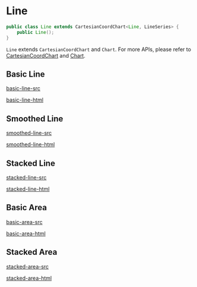 # Line

```java
public class Line extends CartesianCoordChart<Line, LineSeries> {
    public Line();
}
```

`Line` extends `CartesianCoordChart` and `Chart`. For more APIs, please refer to [CartesianCoordChart](en-us/cartesian-coord-chart) and [Chart](en-us/chart).

## Basic Line

[basic-line-src](../media/line/basic-line-src.md ':include')

[basic-line-html](../media/line/basic-line.html ':include :type=iframe')

## Smoothed Line

[smoothed-line-src](../media/line/smoothed-line-src.md ':include')

[smoothed-line-html](../media/line/smoothed-line.html ':include :type=iframe')

## Stacked Line

[stacked-line-src](../media/line/stacked-line-src.md ':include')

[stacked-line-html](../media/line/stacked-line.html ':include :type=iframe')

## Basic Area

[basic-area-src](../media/line/basic-area-src.md ':include')

[basic-area-html](../media/line/basic-area.html ':include :type=iframe')

## Stacked Area

[stacked-area-src](../media/line/stacked-area-src.md ':include')

[stacked-area-html](../media/line/stacked-area.html ':include :type=iframe')
